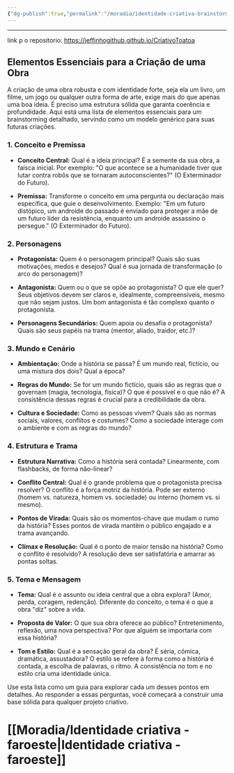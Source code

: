 ```yaml
---
{"dg-publish":true,"permalink":"/moradia/identidade-criativa-brainstorming/","tags":["gardenEntry"]}
---
```


--- 

link p o repositorio: https://jeffinhogithub.github.io/CriativoToatoa
## Elementos Essenciais para a Criação de uma Obra

A criação de uma obra robusta e com identidade forte, seja ela um livro, um filme, um jogo ou qualquer outra forma de arte, exige mais do que apenas uma boa ideia. É preciso uma estrutura sólida que garanta coerência e profundidade. Aqui está uma lista de elementos essenciais para um brainstorming detalhado, servindo como um modelo genérico para suas futuras criações.

### 1. Conceito e Premissa

- **Conceito Central:** Qual é a ideia principal? É a semente da sua obra, a faísca inicial. Por exemplo: "O que acontece se a humanidade tiver que lutar contra robôs que se tornaram autoconscientes?" (O Exterminador do Futuro).
    
- **Premissa:** Transforme o conceito em uma pergunta ou declaração mais específica, que guie o desenvolvimento. Exemplo: "Em um futuro distópico, um androide do passado é enviado para proteger a mãe de um futuro líder da resistência, enquanto um androide assassino o persegue." (O Exterminador do Futuro).
    

### 2. Personagens

- **Protagonista:** Quem é o personagem principal? Quais são suas motivações, medos e desejos? Qual é sua jornada de transformação (o arco do personagem)?
    
- **Antagonista:** Quem ou o que se opõe ao protagonista? O que ele quer? Seus objetivos devem ser claros e, idealmente, compreensíveis, mesmo que não sejam justos. Um bom antagonista é tão complexo quanto o protagonista.
    
- **Personagens Secundários:** Quem apoia ou desafia o protagonista? Quais são seus papéis na trama (mentor, aliado, traidor, etc.)?
    

### 3. Mundo e Cenário

- **Ambientação:** Onde a história se passa? É um mundo real, fictício, ou uma mistura dos dois? Qual a época?
    
- **Regras do Mundo:** Se for um mundo fictício, quais são as regras que o governam (magia, tecnologia, física)? O que é possível e o que não é? A consistência dessas regras é crucial para a credibilidade da obra.
    
- **Cultura e Sociedade:** Como as pessoas vivem? Quais são as normas sociais, valores, conflitos e costumes? Como a sociedade interage com o ambiente e com as regras do mundo?
    

### 4. Estrutura e Trama

- **Estrutura Narrativa:** Como a história será contada? Linearmente, com flashbacks, de forma não-linear?
    
- **Conflito Central:** Qual é o grande problema que o protagonista precisa resolver? O conflito é a força motriz da história. Pode ser externo (homem vs. natureza, homem vs. sociedade) ou interno (homem vs. si mesmo).
    
- **Pontos de Virada:** Quais são os momentos-chave que mudam o rumo da história? Esses pontos de virada mantêm o público engajado e a trama avançando.
    
- **Clímax e Resolução:** Qual é o ponto de maior tensão na história? Como o conflito é resolvido? A resolução deve ser satisfatória e amarrar as pontas soltas.
    

### 5. Tema e Mensagem

- **Tema:** Qual é o assunto ou ideia central que a obra explora? (Amor, perda, coragem, redenção). Diferente do conceito, o tema é o que a obra "diz" sobre a vida.
    
- **Proposta de Valor:** O que sua obra oferece ao público? Entretenimento, reflexão, uma nova perspectiva? Por que alguém se importaria com essa história?
    
- **Tom e Estilo:** Qual é a sensação geral da obra? É séria, cômica, dramática, assustadora? O estilo se refere à forma como a história é contada, a escolha de palavras, o ritmo. A consistência no tom e no estilo cria uma identidade única.
    

Use esta lista como um guia para explorar cada um desses pontos em detalhes. Ao responder a essas perguntas, você começará a construir uma base sólida para qualquer projeto criativo.

# [[Moradia/Identidade criativa - faroeste\|Identidade criativa - faroeste]]
